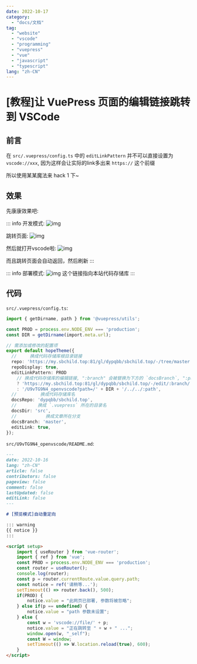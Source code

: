 ```yaml
---
date: 2022-10-17
category:
  - "docs/文档"
tag:
  - "website"
  - "vscode"
  - "programming"
  - "vuepress"
  - "vue"
  - "javascript"
  - "typescript"
lang: "zh-CN"
---
```


<!-- more -->

# [教程]让 VuePress 页面的编辑链接跳转到 VSCode

## 前言

在 `src/.vuepress/config.ts` 中的 `editLinkPattern` 并不可以直接设置为 `vscode://xxx`, 因为这样会让实际的link多出来 `https://` 这个前缀

所以使用某某魔法来 hack 1 下~

## 效果

先康康效果吧:

<!-- /home/sbchild/sbchild.top/src/res/images/posts/2.png -->
::: info 开发模式:
![img](../res/images/posts/2.png)

跳转页面:
![img](../res/images/posts/4.png)

然后就打开vscode啦:
![img](../res/images/posts/5.png)

而且跳转页面会自动返回，然后刷新
:::

::: info 部署模式:
![img](../res/images/posts/3.png)
这个链接指向本站代码存储库
:::

## 代码

`src/.vuepress/config.ts`:
```ts
import { getDirname, path } from '@vuepress/utils';

const PROD = process.env.NODE_ENV === 'production';
const DIR = getDirname(import.meta.url);

// 需添加或修改的配置项
export default hopeTheme({
  //     换成代码存储库根目录链接
  repo: 'https://my.sbchild.top:81/gl/dypqbb/sbchild.top/-/tree/master',
  repoDisplay: true,
  editLinkPattern: PROD
    // 换成代码存储库的编辑链接, ":branch" 会被替换为下方的 `docsBranch`, ":path" 会被替换为文章的相对位置
    ? 'https://my.sbchild.top:81/gl/dypqbb/sbchild.top/-/edit/:branch/:path'
    : '/U9vTG9N4_openvscode?path=/' + DIR + '/../../:path',
  //         换成代码存储库名
  docsRepo: 'dypqbb/sbchild.top',
  //        换成 `.vuepress` 所在的目录名
  docsDir: 'src',
  //           换成文章所在分支
  docsBranch: 'master',
  editLink: true,
});
```
`src/U9vTG9N4_openvscode/README.md`:

```md
---
date: 2022-10-16
lang: "zh-CN"
article: false
contributors: false
pageview: false
comment: false
lastUpdated: false
editLink: false
---

# [预览模式]自动重定向

::: warning
{{ notice }}
:::

<script setup>
    import { useRouter } from 'vue-router';
    import { ref } from 'vue';
    const PROD = process.env.NODE_ENV === 'production';
    const router = useRouter();
    console.log(router);
    const p = router.currentRoute.value.query.path;
    const notice = ref('请稍等...');
    setTimeout(() => router.back(), 500);
    if(PROD) {
        notice.value = "此网页已部署, 参数将被忽略";
    } else if(p == undefined) {
        notice.value = "path 参数未设置";
    } else {
        const w = 'vscode://file/' + p;
        notice.value = "正在跳转至 " + w + " ...";
        window.open(w, "_self");
        const W = window;
        setTimeout(() => W.location.reload(true), 600);
    }
</script>

```
